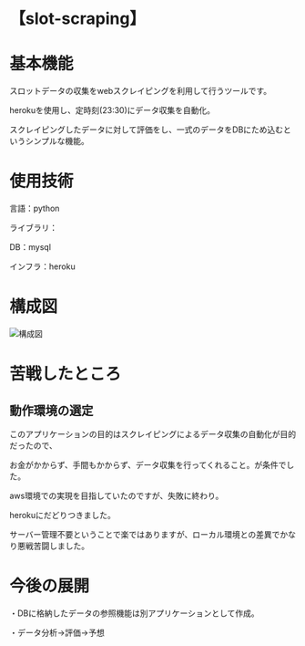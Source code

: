 # 【slot-scraping】

# 基本機能
スロットデータの収集をwebスクレイピングを利用して行うツールです。

herokuを使用し、定時刻(23:30)にデータ収集を自動化。

スクレイピングしたデータに対して評価をし、一式のデータをDBにため込むというシンプルな機能。

# 使用技術
言語：python

ライブラリ：

DB：mysql

インフラ：heroku

# 構成図
![構成図](https://user-images.githubusercontent.com/46840997/103073699-66e80b80-460b-11eb-8566-cd2b3a2cb6ff.PNG)

# 苦戦したところ
## 動作環境の選定
このアプリケーションの目的はスクレイピングによるデータ収集の自動化が目的だったので、

お金がかからず、手間もかからず、データ収集を行ってくれること。が条件でした。

aws環境での実現を目指していたのですが、失敗に終わり。

herokuにだどりつきました。

サーバー管理不要ということで楽ではありますが、ローカル環境との差異でかなり悪戦苦闘しました。

# 今後の展開
・DBに格納したデータの参照機能は別アプリケーションとして作成。

・データ分析→評価→予想
